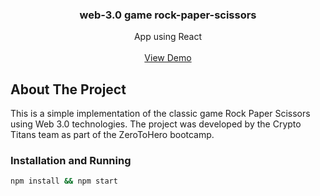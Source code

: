 <h3 align="center">web-3.0 game rock-paper-scissors</h3>

  <p align="center">
    App using React
    <br />
    <br />
    <a href="https://rps-blue.vercel.app/">View Demo</a>
  </p>

## About The Project

This is a simple implementation of the classic game Rock Paper Scissors using Web 3.0 technologies. 
The project was developed by the Crypto Titans team as part of the ZeroToHero bootcamp.

### Installation and Running

   ```sh
   npm install && npm start
   ```
